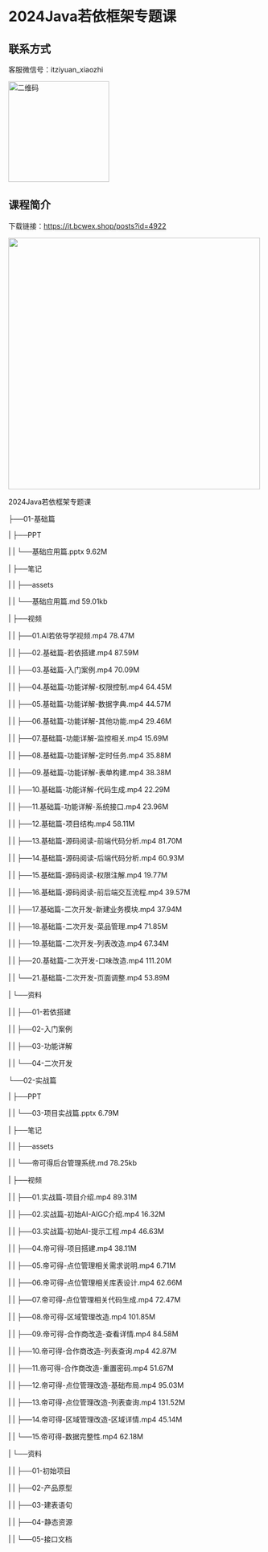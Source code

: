 # 2024Java若依框架专题课

## 联系方式

客服微信号：itziyuan_xiaozhi

<img src="https://ziyuanyun.oss-cn-guangzhou.aliyuncs.com/common/20240614073449/666b82192834a.jpg" width="200" height="200" alt="二维码">

## 课程简介

下载链接：https://it.bcwex.shop/posts?id=4922

<img src="https://ziyuanyun.oss-cn-guangzhou.aliyuncs.com/yun/20241201154318/674c1396b95f4.jpg" width="500" alt="">

  2024Java若依框架专题课



 ├──01-基础篇

 | ├──PPT

 | | └──基础应用篇.pptx 9.62M

 | ├──笔记

 | | ├──assets

 | | └──基础应用篇.md 59.01kb

 | ├──视频

 | | ├──01.AI若依导学视频.mp4 78.47M

 | | ├──02.基础篇-若依搭建.mp4 87.59M

 | | ├──03.基础篇-入门案例.mp4 70.09M

 | | ├──04.基础篇-功能详解-权限控制.mp4 64.45M

 | | ├──05.基础篇-功能详解-数据字典.mp4 44.57M

 | | ├──06.基础篇-功能详解-其他功能.mp4 29.46M

 | | ├──07.基础篇-功能详解-监控相关.mp4 15.69M

 | | ├──08.基础篇-功能详解-定时任务.mp4 35.88M

 | | ├──09.基础篇-功能详解-表单构建.mp4 38.38M

 | | ├──10.基础篇-功能详解-代码生成.mp4 22.29M

 | | ├──11.基础篇-功能详解-系统接口.mp4 23.96M

 | | ├──12.基础篇-项目结构.mp4 58.11M

 | | ├──13.基础篇-源码阅读-前端代码分析.mp4 81.70M

 | | ├──14.基础篇-源码阅读-后端代码分析.mp4 60.93M

 | | ├──15.基础篇-源码阅读-权限注解.mp4 19.77M

 | | ├──16.基础篇-源码阅读-前后端交互流程.mp4 39.57M

 | | ├──17.基础篇-二次开发-新建业务模块.mp4 37.94M

 | | ├──18.基础篇-二次开发-菜品管理.mp4 71.85M

 | | ├──19.基础篇-二次开发-列表改造.mp4 67.34M

 | | ├──20.基础篇-二次开发-口味改造.mp4 111.20M

 | | └──21.基础篇-二次开发-页面调整.mp4 53.89M

 | └──资料

 | | ├──01-若依搭建

 | | ├──02-入门案例

 | | ├──03-功能详解

 | | └──04-二次开发

 └──02-实战篇

 | ├──PPT

 | | └──03-项目实战篇.pptx 6.79M

 | ├──笔记

 | | ├──assets

 | | └──帝可得后台管理系统.md 78.25kb

 | ├──视频

 | | ├──01.实战篇-项目介绍.mp4 89.31M

 | | ├──02.实战篇-初始AI-AIGC介绍.mp4 16.32M

 | | ├──03.实战篇-初始AI-提示工程.mp4 46.63M

 | | ├──04.帝可得-项目搭建.mp4 38.11M

 | | ├──05.帝可得-点位管理相关需求说明.mp4 6.71M

 | | ├──06.帝可得-点位管理相关库表设计.mp4 62.66M

 | | ├──07.帝可得-点位管理相关代码生成.mp4 72.47M

 | | ├──08.帝可得-区域管理改造.mp4 101.85M

 | | ├──09.帝可得-合作商改造-查看详情.mp4 84.58M

 | | ├──10.帝可得-合作商改造-列表查询.mp4 42.87M

 | | ├──11.帝可得-合作商改造-重置密码.mp4 51.67M

 | | ├──12.帝可得-点位管理改造-基础布局.mp4 95.03M

 | | ├──13.帝可得-点位管理改造-列表查询.mp4 131.52M

 | | ├──14.帝可得-区域管理改造-区域详情.mp4 45.14M

 | | └──15.帝可得-数据完整性.mp4 62.18M

 | └──资料

 | | ├──01-初始项目

 | | ├──02-产品原型

 | | ├──03-建表语句

 | | ├──04-静态资源

 | | └──05-接口文档

  